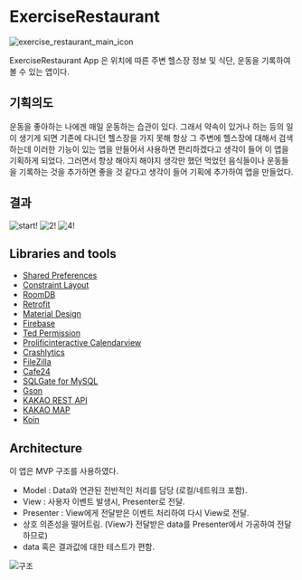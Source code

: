 # **ExerciseRestaurant**

![exercise_restaurant_main_icon](https://user-images.githubusercontent.com/54328309/80931858-76ee7900-8df7-11ea-900a-e5a0f8fd6988.PNG)


ExerciseRestaurant App 은 위치에 따른 주변 헬스장 정보 및 식단, 운동을 기록하여 볼 수 있는 앱이다. 

## 기획의도

운동을 좋아하는 나에겐 매일 운동하는 습관이 있다. 그래서 약속이 있거나 하는 등의 일이 생기게 되면 기존에 다니던 헬스장을 가지 못해 항상 그 주변에 헬스장에 대해서 검색하는데 이러한 기능이 있는 앱을 만들어서 사용하면 편리하겠다고 생각이 들어 이 앱을 기획하게 되었다. 그러면서 항상 해야지 해야지 생각만 했던 먹었던 음식들이나 운동들을 기록하는 것을 추가하면 좋을 것 같다고 생각이 들어 기획에 추가하여 앱을 만들었다.

## 결과

![start!](https://user-images.githubusercontent.com/54328309/80933840-4bbc5780-8e00-11ea-96d5-a4eef147c9d7.gif)
![2!](https://user-images.githubusercontent.com/54328309/80933815-2b8c9880-8e00-11ea-9518-0abe6b540d83.gif)
![4!](https://user-images.githubusercontent.com/54328309/80933831-3fd09580-8e00-11ea-9dff-d33a5c28c32e.gif)

## Libraries and tools

- [Shared Preferences](https://developer.android.com/reference/kotlin/android/content/SharedPreferences?hl=en)
- [Constraint Layout](https://developer.android.com/reference/androidx/constraintlayout/widget/ConstraintLayout?hl=en)
- [RoomDB](https://developer.android.com/jetpack/androidx/releases/room)
- [Retrofit](https://square.github.io/retrofit/)
- [Material Design](https://material.io/develop/android/docs/getting-started/)
- [Firebase](https://firebase.google.com/docs/reference/android/com/google/firebase/package-summary?hl=ko)
- [Ted Permission](https://github.com/ParkSangGwon/TedPermission)
- [Prolificinteractive Calendarview](https://github.com/prolificinteractive/material-calendarview)
- [Crashlytics](https://firebase.google.com/docs/reference/android/com/google/firebase/crashlytics/FirebaseCrashlytics?hl=ko)
- [FileZilla](https://filezilla-project.org/)
- [Cafe24](https://www.cafe24.com/)
- [SQLGate for MySQL](https://www.sqlgate.com/)
- [Gson](https://github.com/google/gson/blob/master/UserGuide.md)
- [KAKAO REST API](https://developers.kakao.com/docs/latest/ko/local/dev-guide)
- [KAKAO MAP](https://apis.map.kakao.com/android/guide/)
- [Koin](https://insert-koin.io/)

## Architecture

이 앱은 MVP 구조를 사용하였다. 
- Model      :  Data와 연관된 전반적인 처리를 담당 (로컬/네트워크 포함).
- View       :  사용자 이벤트 발생시, Presenter로 전달.
- Presenter  :  View에게 전달받은 이벤트 처리하여 다시 View로 전달. 
- 상호 의존성을 떨어트림. 
  (View가 전달받은 data를 Presenter에서 가공하여 전달하므로)
- data 혹은 결과값에 대한 테스트가 편함.

![구조](https://user-images.githubusercontent.com/54328309/80933982-eddc3f80-8e00-11ea-9a4f-b6f2a7d9ac68.PNG)
